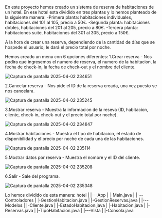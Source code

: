 En este proyecto hemos creado un sistema de reserva de habitaciones de un hotel. En ese hotel esta dividido en tres plantas y lo hemos planteado de la siguiente manera: 
-Primera planta: habitaciones individuales, habitaciones del 101 al 105, precio a 50€.
-Segunda planta: habitaciones dobles, habitaciones del 201 al 205, precio a 80€.
-Tercera planta: habitaciones suite, habitaciones del 301 al 305, precio a 150€.

A la hora de crear una reserva, dependiendo de la cantidad de días que se hospede el usuario, le dará el precio total por noche.

Hemos creado un menu con 6 opciones diferentes:
1.Crear reserva - Nos pedira que ingresemos el numero de reserva, el numero de la habitacion, la fecha de check-in, la fecha de check-out y el nombre del cliente.

![Captura de pantalla 2025-04-02 234651](https://github.com/user-attachments/assets/97919426-b13f-45c8-b114-6f339be37e9e)

2.Cancelar reserva - Nos pide el ID de la reserva creada, una vez puesto se nos cancelara.

![Captura de pantalla 2025-04-02 235245](https://github.com/user-attachments/assets/0a78f58d-076f-4133-8973-2e716bcac559)

3.Mostrar reserva - Muestra la informacion de la reseva (ID, habitacion, cliente, check-in, check-out y el precio total por noche).

![Captura de pantalla 2025-04-02 234847](https://github.com/user-attachments/assets/48f98d9f-c8d4-47ce-8192-2158b96e25a9)


4.Mostrar habitaciones - Muestra el tipo de habitacion, el estado de disponibilidad y el precio por noche de cada una de las habitaciones. 

![Captura de pantalla 2025-04-02 235114](https://github.com/user-attachments/assets/810b855a-7394-4b23-b025-bfc4e0ef7e7c)

5.Mostrar datos por reserva - Muestra el nombre y el ID del cliente.

![Captura de pantalla 2025-04-02 235208](https://github.com/user-attachments/assets/d018ecd9-942c-4d24-aa34-204d25d5f9ab)

6.Salir - Sale del programa.

![Captura de pantalla 2025-04-02 235348](https://github.com/user-attachments/assets/22c7387f-3e3e-4d15-bfb2-7dea9578f01d)


Lo hemos dividido de esta manera: 
hotel
|
|---App
|    |-Main.java
|
|---Controladores
|    |-GestionHabitacion.java
|    |-GestionReservas.java
|
|---Modelos
|    |-Cliente.java
|    |-EstadoHabitacion.java
|    |-Habitacion.java
|    |-Reservas.java
|    |-TipoHabitacion.java
|
|---Vista
|    |-Consola.java


